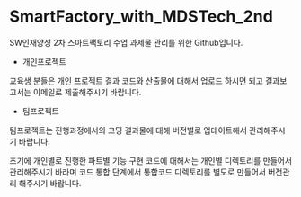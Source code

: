 # SmartFactory_with_MDSTech_2nd

SW인재양성 2차 스마트팩토리 수업 과제물 관리를 위한 Github입니다.

* 개인프로젝트
  
교육생 분들은 개인 프로젝트 결과 코드와 산출물에 대해서 업로드 하시면 되고
결과보고서는 이메일로 제출해주시기 바랍니다.

* 팀프로젝트
  
팀프로젝트는 진행과정에서의 코딩 결과물에 대해 버전별로 업데이트해서 관리해주시기 바랍니다.

초기에 개인별로 진행한 파트별 기능 구현 코드에 대해서는 개인별 디렉토리를 만들어서 관리해주시기 바라며
코드 통합 단계에서 통합코드 디렉토리를 별도로 만들어서 버전관리 해주시기 바랍니다.
